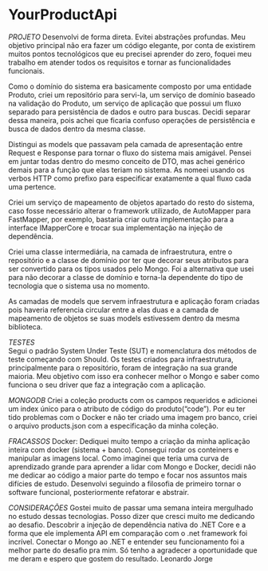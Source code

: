 # YourProductApi

*PROJETO*
Desenvolvi de forma direta. Evitei abstrações profundas. Meu objetivo principal não era fazer um código elegante, por conta de existirem muitos pontos tecnológicos que eu precisei aprender do zero, foquei meu trabalho em atender todos os requisitos e tornar as funcionalidades funcionais.

Como o domínio do sistema era basicamente composto por uma entidade Produto, criei um repositório para servi-la, um serviço de domínio baseado na validação do Produto, um serviço de aplicação que possui um fluxo separado para persistência de dados e outro para buscas. Decidi separar dessa maneira, pois achei que ficaria confuso operações de persistência e busca de dados dentro da mesma classe.

Distingui as models que passavam pela camada de apresentação entre Request e Response para tornar o fluxo do sistema mais amigável. Pensei em juntar todas dentro do mesmo conceito de DTO, mas achei genérico demais para a função que elas teriam no sistema. As nomeei usando os verbos HTTP como prefixo para especificar exatamente a qual fluxo cada uma pertence. 

Criei um serviço de mapeamento de objetos apartado do resto do sistema, caso fosse necessário alterar o framework utilizado, de AutoMapper para FastMapper, por exemplo, bastaria criar outra implementação para a interface IMapperCore e trocar sua implementação na injeção de dependência.

Criei uma classe intermediária, na camada de infraestrutura, entre o repositório e a classe de domínio por ter que decorar seus atributos para ser convertido para os tipos usados pelo Mongo. Foi a alternativa que usei para não decorar a classe de domínio e torna-la dependente do tipo de tecnologia que o sistema usa no momento.

As camadas de models que servem infraestrutura e aplicação foram criadas pois haveria referencia circular entre a elas duas e a camada de mapeamento de objetos se suas models estivessem dentro da mesma biblioteca.

*TESTES*	
Segui o padrão System Under Teste (SUT) e nomenclatura dos métodos de teste começando com Should.
Os testes criados para infraestrutura, principalmente para o repositório, foram de integração na sua grande maioria. Meu objetivo com isso era conhecer melhor o Mongo e saber como funciona o seu driver que faz a integração com a aplicação.

*MONGODB*
Criei a coleção products com os campos requeridos e adicionei um index único para o atributo de código do produto(“code”).
Por eu ter tido problemas com o Docker e não ter criado uma imagem pro banco, criei o arquivo products.json com a especificação da minha coleção.

*FRACASSOS*
Docker: Dediquei muito tempo a criação da minha aplicação inteira com docker (sistema + banco). Consegui rodar os conteiners e manipular as imagens local.
Como imaginei que teria uma curva de aprendizado grande para aprender a lidar com Mongo e Docker, decidi não me dedicar ao código a maior parte do tempo e focar nos assuntos mais difícies de estudo. Desenvolvi seguindo a filosofia de primeiro tornar o software funcional, posteriormente refatorar e abstrair.

*CONSIDERAÇÕES*
Gostei muito de passar uma semana inteira mergulhado no estudo dessas tecnologias. Posso dizer que cresci muito me dedicando ao desafio. Descobrir a injeção de dependência nativa do .NET Core e a forma que ele implementa API em comparação com o .net framework foi incrível. Conectar o Mongo ao .NET e entender seu funcionamento foi a melhor parte do desafio pra mim.
Só tenho a agradecer a oportunidade que me deram e espero que gostem do resultado.
Leonardo Jorge
